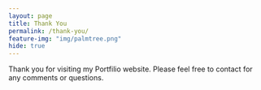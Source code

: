 ```yaml
---
layout: page
title: Thank You
permalink: /thank-you/
feature-img: "img/palmtree.png"
hide: true
---
```


Thank you for visiting my Portfilio website. Please feel free to contact for any comments or questions.